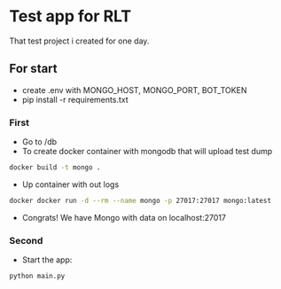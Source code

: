 # Test app for RLT

That test project i created for one day.

## For start

- create .env with MONGO_HOST, MONGO_PORT, BOT_TOKEN
- pip install -r requirements.txt

### First
- Go to /db
- To create docker container with mongodb that will upload test dump

```bash
docker build -t mongo .
```
- Up container with out logs

```bash
docker docker run -d --rm --name mongo -p 27017:27017 mongo:latest
```
- Congrats! We have Mongo with data on localhost:27017

### Second

- Start the app:

```bash
python main.py
```

